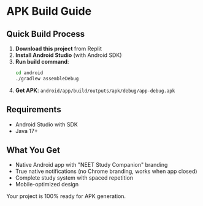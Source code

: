 # APK Build Guide

## Quick Build Process

1. **Download this project** from Replit
2. **Install Android Studio** (with Android SDK)
3. **Run build command**:
   ```bash
   cd android
   ./gradlew assembleDebug
   ```
4. **Get APK**: `android/app/build/outputs/apk/debug/app-debug.apk`

## Requirements
- Android Studio with SDK
- Java 17+

## What You Get
- Native Android app with "NEET Study Companion" branding
- True native notifications (no Chrome branding, works when app closed)
- Complete study system with spaced repetition
- Mobile-optimized design

Your project is 100% ready for APK generation.